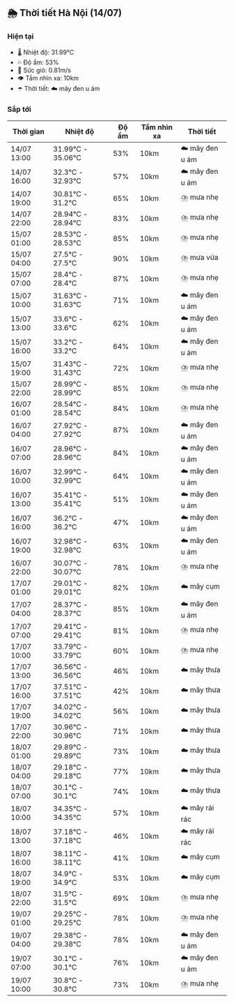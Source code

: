 ## 🌦️ Thời tiết Hà Nội (14/07)

### Hiện tại

- 🌡️ Nhiệt độ: 31.99℃
- 💦 Độ ẩm: 53%
- 💨 Sức gió: 0.81m/s
- 👁️ Tầm nhìn xa: 10km
- ☂️ Thời tiết: ☁️ mây đen u ám

### Sắp tới

| Thời gian | Nhiệt độ | Độ ẩm | Tầm nhìn xa | Thời tiết |
| --- | --- | --- | --- | --- |
| 14/07 13:00 | 31.99℃ - 35.06℃ | 53% | 10km | ☁️ mây đen u ám |
| 14/07 16:00 | 32.3℃ - 32.93℃ | 57% | 10km | ☁️ mây đen u ám |
| 14/07 19:00 | 30.81℃ - 31.2℃ | 65% | 10km | ⛈️ mưa nhẹ |
| 14/07 22:00 | 28.94℃ - 28.94℃ | 83% | 10km | ⛈️ mưa nhẹ |
| 15/07 01:00 | 28.53℃ - 28.53℃ | 85% | 10km | ⛈️ mưa nhẹ |
| 15/07 04:00 | 27.5℃ - 27.5℃ | 90% | 10km | ⛈️ mưa vừa |
| 15/07 07:00 | 28.4℃ - 28.4℃ | 87% | 10km | ⛈️ mưa nhẹ |
| 15/07 10:00 | 31.63℃ - 31.63℃ | 71% | 10km | ☁️ mây đen u ám |
| 15/07 13:00 | 33.6℃ - 33.6℃ | 62% | 10km | ☁️ mây đen u ám |
| 15/07 16:00 | 33.2℃ - 33.2℃ | 64% | 10km | ☁️ mây đen u ám |
| 15/07 19:00 | 31.43℃ - 31.43℃ | 72% | 10km | ⛈️ mưa nhẹ |
| 15/07 22:00 | 28.99℃ - 28.99℃ | 85% | 10km | ⛈️ mưa nhẹ |
| 16/07 01:00 | 28.54℃ - 28.54℃ | 84% | 10km | ⛈️ mưa nhẹ |
| 16/07 04:00 | 27.92℃ - 27.92℃ | 87% | 10km | ☁️ mây đen u ám |
| 16/07 07:00 | 28.96℃ - 28.96℃ | 84% | 10km | ☁️ mây đen u ám |
| 16/07 10:00 | 32.99℃ - 32.99℃ | 64% | 10km | ☁️ mây đen u ám |
| 16/07 13:00 | 35.41℃ - 35.41℃ | 51% | 10km | ☁️ mây đen u ám |
| 16/07 16:00 | 36.2℃ - 36.2℃ | 47% | 10km | ☁️ mây đen u ám |
| 16/07 19:00 | 32.98℃ - 32.98℃ | 63% | 10km | ☁️ mây đen u ám |
| 16/07 22:00 | 30.07℃ - 30.07℃ | 78% | 10km | ⛈️ mưa nhẹ |
| 17/07 01:00 | 29.01℃ - 29.01℃ | 82% | 10km | ☁️ mây cụm |
| 17/07 04:00 | 28.37℃ - 28.37℃ | 85% | 10km | ☁️ mây đen u ám |
| 17/07 07:00 | 29.41℃ - 29.41℃ | 81% | 10km | ⛈️ mưa nhẹ |
| 17/07 10:00 | 33.79℃ - 33.79℃ | 60% | 10km | ⛈️ mưa nhẹ |
| 17/07 13:00 | 36.56℃ - 36.56℃ | 46% | 10km | ☁️ mây thưa |
| 17/07 16:00 | 37.51℃ - 37.51℃ | 42% | 10km | ☁️ mây thưa |
| 17/07 19:00 | 34.02℃ - 34.02℃ | 56% | 10km | ☁️ mây thưa |
| 17/07 22:00 | 30.96℃ - 30.96℃ | 71% | 10km | ☁️ mây thưa |
| 18/07 01:00 | 29.89℃ - 29.89℃ | 73% | 10km | ☁️ mây thưa |
| 18/07 04:00 | 29.18℃ - 29.18℃ | 77% | 10km | ☁️ mây thưa |
| 18/07 07:00 | 30.1℃ - 30.1℃ | 74% | 10km | ☁️ mây thưa |
| 18/07 10:00 | 34.35℃ - 34.35℃ | 57% | 10km | ☁️ mây rải rác |
| 18/07 13:00 | 37.18℃ - 37.18℃ | 46% | 10km | ☁️ mây rải rác |
| 18/07 16:00 | 38.11℃ - 38.11℃ | 41% | 10km | ☁️ mây cụm |
| 18/07 19:00 | 34.9℃ - 34.9℃ | 53% | 10km | ☁️ mây cụm |
| 18/07 22:00 | 31.5℃ - 31.5℃ | 69% | 10km | ⛈️ mưa nhẹ |
| 19/07 01:00 | 29.25℃ - 29.25℃ | 78% | 10km | ⛈️ mưa nhẹ |
| 19/07 04:00 | 29.38℃ - 29.38℃ | 78% | 10km | ☁️ mây đen u ám |
| 19/07 07:00 | 30.1℃ - 30.1℃ | 76% | 10km | ☁️ mây đen u ám |
| 19/07 10:00 | 30.8℃ - 30.8℃ | 73% | 10km | ⛈️ mưa nhẹ |

